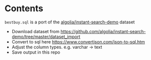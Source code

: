 # Contents

`bestbuy.sql` is a port of the [algolia/instant-search-demo](https://github.com/algolia/instant-search-demo) dataset

- Download dataset from https://github.com/algolia/instant-search-demo/tree/master/dataset_import
- Convert to sql here https://www.convertjson.com/json-to-sql.htm
- Adjust the column types. e.g. varchar -> text
- Save output in this repo
